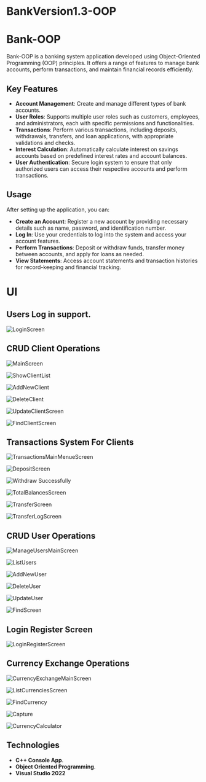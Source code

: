 # BankVersion1.3-OOP

# Bank-OOP

Bank-OOP is a banking system application developed using Object-Oriented Programming (OOP) principles. It offers a range of features to manage bank accounts, perform transactions, and maintain financial records efficiently.

## Key Features


- **Account Management**: Create and manage different types of bank accounts.
- **User Roles**: Supports multiple user roles such as customers, employees, and administrators, each with specific permissions and functionalities.
- **Transactions**: Perform various transactions, including deposits, withdrawals, transfers, and loan applications, with appropriate validations and checks.
- **Interest Calculation**: Automatically calculate interest on savings accounts based on predefined interest rates and account balances.
- **User Authentication**: Secure login system to ensure that only authorized users can access their respective accounts and perform transactions.

## Usage


After setting up the application, you can:

- **Create an Account**: Register a new account by providing necessary details such as name, password, and identification number.
- **Log In**: Use your credentials to log into the system and access your account features.
- **Perform Transactions**: Deposit or withdraw funds, transfer money between accounts, and apply for loans as needed.
- **View Statements**: Access account statements and transaction histories for record-keeping and financial tracking.

# UI
**Users Log in support.**
--
![LoginScreen](https://github.com/user-attachments/assets/34878ce0-32a0-4ef7-90a3-aa4d1bdc245b)

**CRUD Client Operations**
--
![MainScreen](https://github.com/user-attachments/assets/7698fb84-055b-4389-89f7-b57692f30d32)

![ShowClientList](https://github.com/user-attachments/assets/0a4b0897-51b6-41c0-bc99-2663ad48c6ad)

![AddNewClient](https://github.com/user-attachments/assets/28fc3553-1b04-4ae2-a457-cdf4edbdc7a8)

![DeleteClient](https://github.com/user-attachments/assets/4486b47c-44d2-47a6-8f83-481efdac3add)

![UpdateClientScreen](https://github.com/user-attachments/assets/841a4444-b958-4a1d-b882-9e96a51321bd)

![FindClientScreen](https://github.com/user-attachments/assets/d365fafe-bc68-4f43-9ef5-b39769db7ca2)




**Transactions System For Clients**
--
![TransactionsMainMenueScreen](https://github.com/user-attachments/assets/b79699fe-a070-457c-8dce-3dd4be328321)

![DepositScreen](https://github.com/user-attachments/assets/883d78b4-9ee8-496b-ba99-d2279c458cdf)

![Withdraw Successfully](https://github.com/user-attachments/assets/323eca2f-cf26-4587-9579-b1109929516b)

![TotalBalancesScreen](https://github.com/user-attachments/assets/2690f4ba-9f1b-4c80-be6b-6c55bcc24479)

![TransferScreen](https://github.com/user-attachments/assets/7b6a2e30-5eb3-40c3-8d5a-af6c1924343f)

![TransferLogScreen](https://github.com/user-attachments/assets/ed650a69-1a6d-4121-803a-3e8af7001538)

**CRUD User Operations**
--
![ManageUsersMainScreen](https://github.com/user-attachments/assets/60e3c3d9-3b0e-4dcb-b949-612c4738d1f8)

![ListUsers](https://github.com/user-attachments/assets/66c6f9c6-6866-41af-869d-1d71a3857be6)

![AddNewUser](https://github.com/user-attachments/assets/45f6bb59-0865-4adb-913f-d690efa91cef)

![DeleteUser](https://github.com/user-attachments/assets/f4d914e0-0814-4ea3-975d-ea33e5d0d645)

![UpdateUser](https://github.com/user-attachments/assets/63daa2f2-7589-489f-832c-b39cfe0cb9f4)

![FindScreen](https://github.com/user-attachments/assets/1bdf89a6-c4b7-46c5-9ffa-91c0aff78e63)

**Login Register Screen**
--
![LoginRegisterScreen](https://github.com/user-attachments/assets/d288373e-9a75-4705-a726-b37ce7b6190f)

## Currency Exchange Operations
![CurrencyExchangeMainScreen](https://github.com/user-attachments/assets/9e3088bf-94e3-4d23-b4e1-a77aa89c9af8)

![ListCurrenciesScreen](https://github.com/user-attachments/assets/e5229459-581e-4f87-ae44-8c5171d8efb1)

![FindCurrency](https://github.com/user-attachments/assets/104a5c08-4bde-4146-9e13-bf0c3e94fc70)

![Capture](https://github.com/user-attachments/assets/010d9830-95eb-428f-a64f-c72237b773ac)

![CurrencyCalculator](https://github.com/user-attachments/assets/65516283-be9c-44df-9437-84f01951abba)


## Technologies
 - **C++ Console App**.
 - **Object Oriented Programming**.
 - **Visual Studio 2022**













